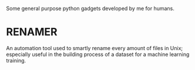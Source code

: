 Some general purpose python gadgets developed by me for humans.

# RENAMER

An automation tool used to smartly rename every amount of files in Unix; especially useful in the building process of a dataset for a machine learning training.